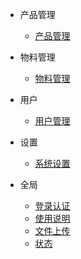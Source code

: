 - 产品管理
    - [产品管理](/产品管理/产品配置.md)

- 物料管理
    - [物料管理](/物料管理/物料管理.md)

- 用户
    - [用户管理](/用户/用户管理.md)

- 设置
  - [系统设置](/设置/系统设置.md)

- 全局
    - [登录认证](/全局/登录认证.md)
    - [使用说明](/全局/使用说明.md)
    - [文件上传](/全局/文件上传.md)
    - [状态](/全局/状态.md)